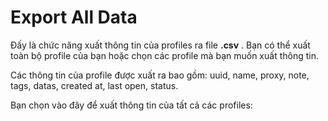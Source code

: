 # Export All Data

Đấy là chức năng xuất thông tin của profiles ra file **.csv** . Bạn có thể xuất toàn bộ profile của bạn hoặc chọn các profile mà bạn muốn xuất thông tin.

Các thông tin của profile được xuất ra bao gồm: uuid, name, proxy, note, tags, datas, created at, last open, status.

Bạn chọn vào đây để xuất thông tin của tất cả các profiles:



